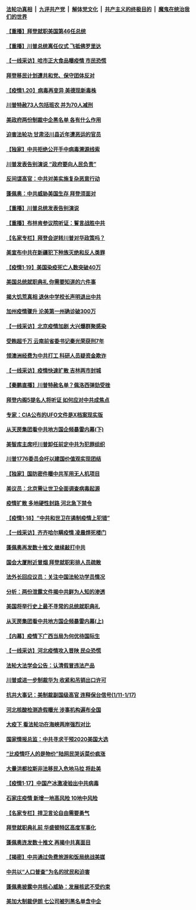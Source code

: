 ####  [法轮功真相](../../../../basic/blob/master/README.md?t=01210401) &nbsp;|&nbsp; [九评共产党](../../../../9ping.md/blob/master/README.md?t=01210401) &nbsp;|&nbsp; [解体党文化](../../../../jtdwh.md/blob/master/README.md?t=01210401)  &nbsp;|&nbsp; [共产主义的终极目的](../../../../gczydzjmd.md/blob/master/README.md?t=01210401) &nbsp;|&nbsp; [魔鬼在统治我们的世界](../../../../mgztzwmdsj.md/blob/master/README.md?t=01210401) 

#### [【重播】拜登就职美国第46任总统](../pages/nf4514/n12700689.md?t=01210401) 

#### [【重播】川普总统离任仪式 飞抵佛罗里达](../pages/nf4514/n12699391.md?t=01210401) 

#### [【一线采访】哈市正大食品曝疫情 市民恐慌](../pages/nf4514/n12700025.md?t=01210401) 

#### [拜登移民计划遭共和党、保守团体反对](../pages/nf4514/n12700196.md?t=01210401) 

#### [【疫情1.20】病毒再变异 美德现新毒株](../pages/nf4514/n12699996.md?t=01210401) 

#### [川普特赦73人包括班农 并为70人减刑](../pages/nf4514/n12699915.md?t=01210401) 

#### [美政府两份制裁中企黑名单 各有什么作用](../pages/nf4514/n12694693.md?t=01210401) 

#### [迫害法轮功 甘肃泾川县近年遭恶运的官员](../pages/nf4514/n12697856.md?t=01210401) 

#### [【独家】中共拒绝公开手中病毒溯源线索](../pages/nf4514/n12698800.md?t=01210401) 

#### [川普发表告别演说 “政府要向人民负责”](../pages/nf4514/n12698870.md?t=01210401) 

#### [反间谍高官：中共对美实施复杂恶意行动](../pages/nf4514/n12698744.md?t=01210401) 

#### [蓬佩奥：中共威胁美国生存 拜登须面对](../pages/nf4514/n12698607.md?t=01210401) 

#### [【重播】川普总统发表告别演说](../pages/nf4514/n12698685.md?t=01210401) 

#### [【重播】布林肯参议院听证：誓言战胜中共](../pages/nf4514/n12698357.md?t=01210401) 

#### [【名家专栏】拜登会逆转川普对华政策吗？](../pages/nf4514/n12698138.md?t=01210401) 

#### [美宣布中共在新疆犯下种族灭绝和反人类罪](../pages/nf4514/n12698504.md?t=01210401) 

#### [【疫情1·19】美国染疫死亡人数突破40万](../pages/nf4514/n12697627.md?t=01210401) 

#### [美国总统就职典礼 你需要知道的六件事](../pages/nf4514/n12698405.md?t=01210401) 

#### [揭大饥荒真相 退休中学校长声明退出中共](../pages/nf4514/n12697528.md?t=01210401) 

#### [加州疫情骤升 沦美第一州确诊破300万](../pages/nf4514/n12698217.md?t=01210401) 

#### [【一线采访】北京疫情加剧 大兴爆群聚感染](../pages/nf4514/n12697611.md?t=01210401) 

#### [受贿超千万 云南前省委书记秦光荣获刑7年](../pages/nf4514/n12697660.md?t=01210401) 

#### [领澳洲经费为中共打工 科研人员疑资金欺诈](../pages/nf4514/n12697640.md?t=01210401) 

#### [【一线采访】疫情快速扩散 吉林两市封城](../pages/nf4514/n12697108.md?t=01210401) 

#### [【秦鹏直播】川普特赦名单？佩洛西弹劾受挫](../pages/nf4514/n12696708.md?t=01210401) 

#### [拜登内阁5提名人将听证 如何应对中共成焦点](../pages/nf4514/n12696783.md?t=01210401) 

#### [专家：CIA公布的UFO文件是X档案现实版](../pages/nf4514/n12696611.md?t=01210401) 

#### [从天房集团看中共地方国企频暴雷内幕(下)](../pages/nf4514/n12694075.md?t=01210401) 

#### [美智库主席吁川普卸任前定中共为犯罪组织](../pages/nf4514/n12696509.md?t=01210401) 

#### [川普1776委员会吁以建国价值观实现团结](../pages/nf4514/n12696684.md?t=01210401) 

#### [【独家】国防密件曝中共军用无人机项目](../pages/nf4514/n12696443.md?t=01210401) 

#### [美议员：北京需让世卫全面调查病毒起源](../pages/nf4514/n12696294.md?t=01210401) 

#### [疫情扩散 多地硬性封路 河北急下禁令](../pages/nf4514/n12696229.md?t=01210401) 

#### [【疫情1·18】“中共和世卫在遏制疫情上犯错”](../pages/nf4514/n12695375.md?t=01210401) 

#### [【一线采访】齐齐哈尔瞒疫情 凌晨焊死楼门](../pages/nf4514/n12696105.md?t=01210401) 

#### [蓬佩奥再发数十推文 继续敲打中共](../pages/nf4514/n12696087.md?t=01210401) 

#### [国会大厦附近冒烟 拜登就职彩排人员疏散](../pages/nf4514/n12696073.md?t=01210401) 

#### [法外长回应议员：关注中国法轮功学员情况](../pages/nf4514/n12695356.md?t=01210401) 

#### [分析：两份泄露文件揭中共鲜为人知的渗透](../pages/nf4514/n12691849.md?t=01210401) 

#### [美国将举行史上最不寻常的总统就职典礼](../pages/nf4514/n12694982.md?t=01210401) 

#### [从天房集团看中共地方国企频暴雷内幕(上)](../pages/nf4514/n12694044.md?t=01210401) 

#### [【内幕】疫情下广西当局为何优待国际生](../pages/nf4514/n12691803.md?t=01210401) 

#### [【一线采访】河北疫情攻入晋陕 民众恐慌](../pages/nf4514/n12694164.md?t=01210401) 

#### [法轮大法学会公告：认清假冒违法产品](../pages/nf4514/n12694384.md?t=01210401) 

#### [川普或进一步制裁华为 收紧和吊销出口许可](../pages/nf4514/n12694190.md?t=01210401) 

#### [抗共大事记：美制裁副国级高官 连释保台信号(1/11-1/17)](../pages/nf4514/n12693991.md?t=01210401) 

#### [河北核酸检测造假曝光 涉事机构遍布全国](../pages/nf4514/n12694183.md?t=01210401) 

#### [大疫下 看法轮功在海峡两岸强烈对比](../pages/nf4514/n12694195.md?t=01210401) 

#### [国家情报总监：中共寻求干预2020美国大选](../pages/nf4514/n12694199.md?t=01210401) 

#### [“比疫情吓人的是物价”陆网民哭诉菜价疯涨](../pages/nf4514/n12693931.md?t=01210401) 

#### [大量洪都拉斯非法移民入危地马拉 将赴美](../pages/nf4514/n12693870.md?t=01210401) 

#### [【疫情1·17】中国产冰激凌验出中共病毒](../pages/nf4514/n12693414.md?t=01210401) 

#### [石家庄疫情 新增一地高风险 10地中风险](../pages/nf4514/n12693724.md?t=01210401) 

#### [【名家专栏】捍卫言论自由需要勇气](../pages/nf4514/n12693559.md?t=01210401) 

#### [拜登就职典礼前 华盛顿特区高度军事化](../pages/nf4514/n12693715.md?t=01210401) 

#### [蓬佩奥连发数十推文 再揭中共真面目](../pages/nf4514/n12693032.md?t=01210401) 

#### [【揭密】中共通过免费旅游和饭局统战美媒](../pages/nf4514/n12689361.md?t=01210401) 

#### [中共以“人口普查”为名的扰民和迫害](../pages/nf4514/n12679201.md?t=01210401) 

#### [蓬佩奥披露中共核心威胁：发展核武不受约束](../pages/nf4514/n12678091.md?t=01210401) 

#### [美加大制裁伊朗 七公司被列黑名单含中企](../pages/nf4514/n12692792.md?t=01210401) 

